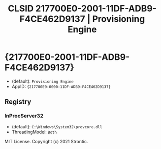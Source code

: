 ﻿---
title: "CLSID 217700E0-2001-11DF-ADB9-F4CE462D9137 | Provisioning Engine"
excerpt: What is COM-Object CLSID 217700E0-2001-11DF-ADB9-F4CE462D9137?
---

# {217700E0-2001-11DF-ADB9-F4CE462D9137}

* (default): `Provisioning Engine`
* AppID: `{217700E0-0000-11DF-ADB9-F4CE462D9137}`

## Registry


### InProcServer32

* (default): `C:\Windows\System32\provcore.dll`
* ThreadingModel: `Both`

MIT License. Copyright (c) 2021 Strontic.


